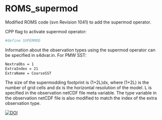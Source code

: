 # ROMS_supermod
Modified ROMS code (svn Revision 1041) to add the supermod operator.

CPP flag to activate supermod operator:
```sh
#define SUPERMOD
```

Information about the observation types using the supermod operator can be specified in s4dvar.in. For PMW SST:
```sh
NextraObs = 1
ExtraIndex = 21
ExtraName = CoarseSST
```

The size of the supermodding footprint is (1+2L)dx, where (1+2L) is the number of grid cells and dx is the horizontal resolution of the model. L is specified in the observation netCDF file meta variable. The type variable in the observation netCDF file is also modified to match the index of the extra observation type.  

[![DOI](https://zenodo.org/badge/537367363.svg)](https://zenodo.org/badge/latestdoi/537367363)
